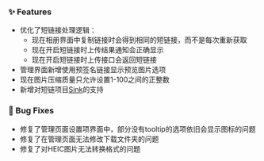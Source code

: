 ### ✨ Features

- 优化了短链接处理逻辑：
  - 现在相册界面中复制链接时会得到相同的短链接，而不是每次重新获取
  - 现在开启短链接时上传结果通知会正确显示
  - 现在开启短链接时上传接口会返回短链接
- 管理界面新增使用预签名链接显示预览图片选项
- 现在图片压缩质量只允许设置1-100之间的正整数
- 新增对短链项目[Sink](https://github.com/ccbikai/Sink)的支持

### 🐛 Bug Fixes

- 修复了管理页面设置项界面中，部分没有tooltip的选项依旧会显示图标的问题
- 修复了在管理页面无法修改下载文件夹的问题
- 修复了对HEIC图片无法转换格式的问题
